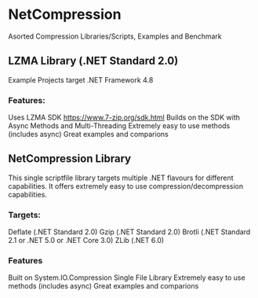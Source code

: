 # NetCompression
Asorted Compression Libraries/Scripts, Examples and Benchmark

## LZMA Library (.NET Standard 2.0)
Example Projects target .NET Framework 4.8

### Features:
Uses LZMA SDK https://www.7-zip.org/sdk.html
Builds on the SDK with Async Methods and Multi-Threading
Extremely easy to use methods (includes async)
Great examples and comparions

## NetCompression Library
This single scriptfile library targets multiple .NET flavours for different capabilities.
It offers extremely easy to use compression/decompression capabilities.

### Targets:
Deflate (.NET Standard 2.0)
Gzip (.NET Standard 2.0)
Brotli (.NET Standard 2.1 or .NET 5.0 or .NET Core 3.0)
ZLib (.NET 6.0)

### Features
Built on System.IO.Compression
Single File Library
Extremely easy to use methods (includes async)
Great examples and comparions